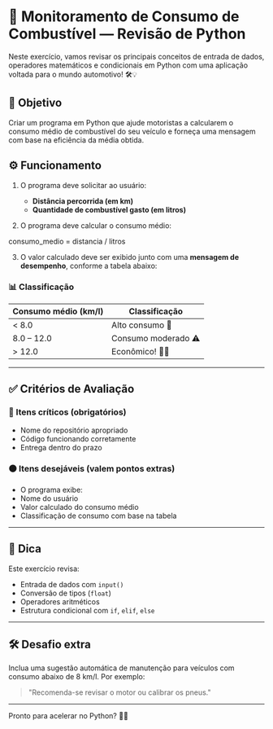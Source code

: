 # 🚗 Monitoramento de Consumo de Combustível — Revisão de Python

Neste exercício, vamos revisar os principais conceitos de entrada de dados, operadores matemáticos e condicionais em Python com uma aplicação voltada para o mundo automotivo! 🛠️💡

## 🎯 Objetivo

Criar um programa em Python que ajude motoristas a calcularem o consumo médio de combustível do seu veículo e forneça uma mensagem com base na eficiência da média obtida.

## ⚙️ Funcionamento

1. O programa deve solicitar ao usuário:
   - **Distância percorrida (em km)**
   - **Quantidade de combustível gasto (em litros)**

2. O programa deve calcular o consumo médio:

consumo_medio = distancia / litros


3. O valor calculado deve ser exibido junto com uma **mensagem de desempenho**, conforme a tabela abaixo:

### 📊 Classificação

| Consumo médio (km/l) | Classificação               |
|-----------------------|----------------------------|
| < 8.0                 | Alto consumo 🚨            |
| 8.0 – 12.0            | Consumo moderado ⚠️        |
| > 12.0                | Econômico! 🚗💨            |

---

## ✅ Critérios de Avaliação

### 🔴 Itens críticos (obrigatórios)
- Nome do repositório apropriado
- Código funcionando corretamente
- Entrega dentro do prazo

### ⚫ Itens desejáveis (valem pontos extras)
- O programa exibe:
- Nome do usuário
- Valor calculado do consumo médio
- Classificação de consumo com base na tabela

---

## 🧠 Dica

Este exercício revisa:
- Entrada de dados com `input()`
- Conversão de tipos (`float`)
- Operadores aritméticos
- Estrutura condicional com `if`, `elif`, `else`

---

## 🛠️ Desafio extra

Inclua uma sugestão automática de manutenção para veículos com consumo abaixo de 8 km/l. Por exemplo:
> "Recomenda-se revisar o motor ou calibrar os pneus."

---

Pronto para acelerar no Python? 🏁🚀
